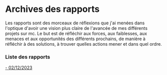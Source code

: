 # Archives des rapports

Les rapports sont des morceaux de réflexions que j'ai menées dans l'optique d'avoir une vision plus claire de l'avancée de mes différents projets sur mc. 
Le but est de réfléchir aux forces, aux faiblesses, aux menaces et aux opportunités des différents prochains, de manière à réfléchir à des solutions, à trouver quelles actions mener et dans quel ordre.

### Liste des rapports

[- 02/12/2023](./rapport1/intro.md)